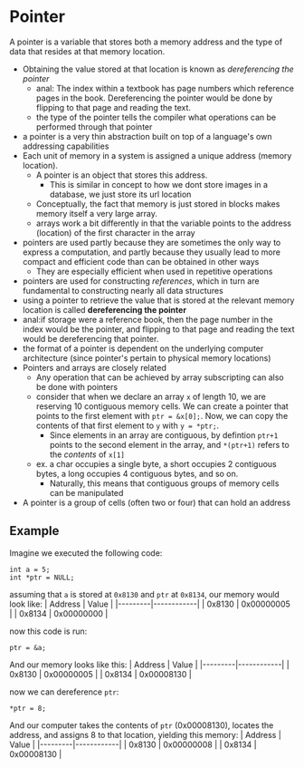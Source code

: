 
# Pointer
A pointer is a variable that stores both a memory address and the type of data that resides at that memory location.
- Obtaining the value stored at that location is known as *dereferencing the pointer*
    - anal: The index within a textbook has page numbers which reference pages in the book. Dereferencing the pointer would be done by flipping to that page and reading the text.
	- the type of the pointer tells the compiler what operations can be performed through that pointer
- a pointer is a very thin abstraction built on top of a language's own addressing capabilities
- Each unit of memory in a system is assigned a unique address (memory location).
	- A pointer is an object that stores this address.
		- This is similar in concept to how we dont store images in a database, we just store its url location
	- Conceptually, the fact that memory is just stored in blocks makes memory itself a very large array.
	- arrays work a bit differently in that the variable points to the address (location) of the first character in the array 
- pointers are used partly because they are sometimes the only way to express a computation, and partly because they usually lead to more compact and efficient code than can be obtained in other ways
	- They are especially efficient when used in repetitive operations
- pointers are used for constructing *references*, which in turn are fundamental to constructing nearly all data structures
- using a pointer to retrieve the value that is stored at the relevant memory location is called **dereferencing the pointer**
- anal:if storage were a reference book, then the page number in the index would be the pointer, and flipping to that page and reading the text would be dereferencing that pointer.
- the format of a pointer is dependent on the underlying computer architecture (since pointer's pertain to physical memory locations)
- Pointers and arrays are closely related
	- Any operation that can be achieved by array subscripting can also be done with pointers
	- consider that when we declare an array `x` of length 10, we are reserving 10 contiguous memory cells. We can create a pointer that points to the first element with `ptr = &x[0];`. Now, we can copy the contents of that first element to `y` with `y = *ptr;`.
		- Since elements in an array are contiguous, by defintion `ptr+1` points to the second element in the array, and `*(ptr+1)` refers to the *contents* of `x[1]` 
	- ex. a char occupies a single byte, a short occupies 2 contiguous bytes, a long occupies 4 contiguous bytes, and so on.
		- Naturally, this means that contiguous groups of memory cells can be manipulated
- A pointer is a group of cells (often two or four) that can hold an address

## Example
Imagine we executed the following code:
```
int a = 5;
int *ptr = NULL;
```
assuming that `a` is stored at `0x8130` and `ptr` at `0x8134`, our memory would look like:
| Address | Value |
|---------|------------|
| 0x8130  | 0x00000005 |
| 0x8134  | 0x00000000 |

now this code is run:
```
ptr = &a;
```
And our memory looks like this:
| Address | Value |
|---------|------------|
| 0x8130  | 0x00000005 |
| 0x8134  | 0x00008130 |

now we can dereference `ptr`:
```
*ptr = 8;
```
And our computer takes the contents of `ptr` (0x00008130), locates the address, and assigns 8 to that location, yielding this memory:
| Address | Value |
|---------|------------|
| 0x8130  | 0x00000008 |
| 0x8134  | 0x00008130 |
